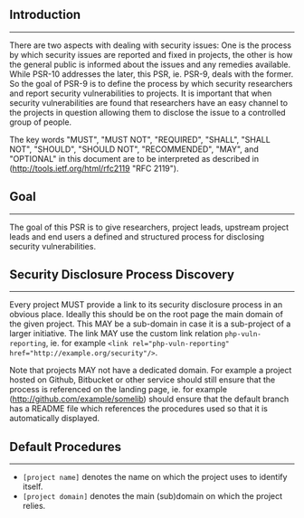 ## Introduction
***

There are two aspects with dealing with security issues: One is the process by which security issues are reported and fixed in projects, the other is how the general public is informed about the issues and any remedies available. While PSR-10 addresses the later, this PSR, ie. PSR-9, deals with the former. So the goal of PSR-9 is to define the process by which security researchers and report security vulnerabilities to projects. It is important that when security vulnerabilities are found that researchers have an easy channel to the projects in question allowing them to disclose the issue to a controlled group of people.

The key words "MUST", "MUST NOT", "REQUIRED", "SHALL", "SHALL NOT", "SHOULD", "SHOULD NOT", "RECOMMENDED", "MAY", and "OPTIONAL" in this document are to be interpreted as described in (http://tools.ietf.org/html/rfc2119 "RFC 2119").

## Goal
***

The goal of this PSR is to give researchers, project leads, upstream project leads and end users a defined and structured process for disclosing security vulnerabilities.

## Security Disclosure Process Discovery
***

Every project MUST provide a link to its security disclosure process in an obvious place. Ideally this should be on the root page the main domain of the given project. This MAY be a sub-domain in case it is a sub-project of a larger initiative. The link MAY use the custom link relation `php-vuln-reporting`, ie. for example `<link rel="php-vuln-reporting" href="http://example.org/security"/>`.

Note that projects MAY not have a dedicated domain. For example a project hosted on Github, Bitbucket or other service should still ensure that the process is referenced on the landing page, ie. for example (http://github.com/example/somelib) should ensure that the default branch has a README file which references the procedures used so that it is automatically displayed.

## Default Procedures
***

* `[project name]` denotes the name on which the project uses to identify itself.
* `[project domain]` denotes the main (sub)domain on which the project relies.
